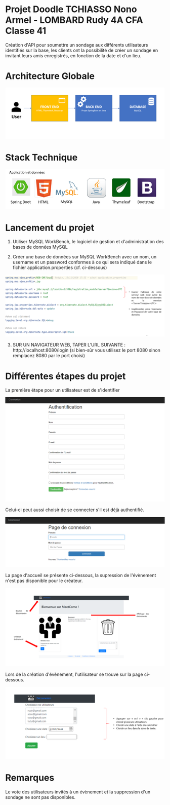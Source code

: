 # Projet Doodle TCHIASSO Nono Armel - LOMBARD Rudy 4A CFA Classe 41 

Création d'API pour soumettre un sondage aux différents utilisateurs identifiés sur la base, les clients ont la possibilité de créer un sondage en invitant leurs amis enregistrés, en fonction de la date et d'un lieu.

# Architecture Globale
![ARCHITECTURE](https://github.com/armelito60/RudyArmel_ProgWeb/blob/master/images/Architecture1.PNG?raw=true)


# Stack Technique 
![STACK](https://github.com/armelito60/RudyArmel_ProgWeb/blob/master/images/Stack1..PNG?raw=true)

# Lancement du projet

1) Utiliser MySQL WorkBench, le logiciel de gestion et d'administration des bases de données MySQL

2) Créer une base de données sur MySQL WorkBench avec un nom, un username et un password conformes à ce qui sera indiqué dans le fichier application.properties (cf. ci-dessous)

![PROPRIETE](https://github.com/armelito60/RudyArmel_ProgWeb/blob/master/images/Propri%C3%A9t%C3%A9s.PNG?raw=true)

3) SUR UN NAVIGATEUR WEB, TAPER L'URL SUIVANTE : http://localhost:8080/login (si bien-sûr vous utilisez le port 8080 sinon remplacez 8080 par le port choisi)

# Différentes étapes du projet

La première étape pour un utilisateur est de s'identifier

![IDENTIFIACTION](https://github.com/armelito60/RudyArmel_ProgWeb/blob/master/images/Authentification.PNG?raw=true)

Celui-ci peut aussi choisir de se connecter s'il est déjà authentifié.

![CONNEXION](https://github.com/armelito60/RudyArmel_ProgWeb/blob/master/images/connexion.PNG?raw=true)

La page d'accueil se présente ci-dessous, la supression  de l'évènement n'est pas disponible pour le créateur.

![INDEX](https://github.com/armelito60/RudyArmel_ProgWeb/blob/master/images/Index.PNG?raw=true)

Lors de la création d'évènement, l'utilisateur se trouve sur la page ci-dessous.

![EVENT](https://github.com/armelito60/RudyArmel_ProgWeb/blob/master/images/%C3%A9v%C3%A8nement.PNG?raw=true)

# Remarques

Le vote des utilisateurs invités à un évènement et la suppression d'un sondage ne sont pas disponibles.
